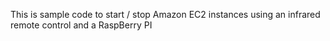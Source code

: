 This is sample code to start / stop Amazon EC2 instances using an infrared remote control and a RaspBerry PI

